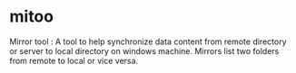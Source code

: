 # mitoo
Mirror tool : A tool to help synchronize data content from remote directory or server to local directory on windows machine.
Mirrors list two folders from remote to local or vice versa.


